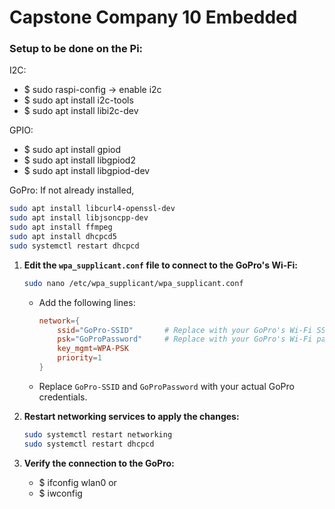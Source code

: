 # Capstone Company 10 Embedded
### Setup to be done on the Pi:
I2C:
- $ sudo raspi-config -> enable i2c
- $ sudo apt install i2c-tools
- $ sudo apt install libi2c-dev

GPIO:
- $ sudo apt install gpiod
- $ sudo apt install libgpiod2
- $ sudo apt install libgpiod-dev

GoPro:
If not already installed,
```bash
sudo apt install libcurl4-openssl-dev
sudo apt install libjsoncpp-dev
sudo apt install ffmpeg
sudo apt install dhcpcd5
sudo systemctl restart dhcpcd
```

1. **Edit the `wpa_supplicant.conf` file to connect to the GoPro's Wi-Fi:**
   ```bash
   sudo nano /etc/wpa_supplicant/wpa_supplicant.conf
   ```
   - Add the following lines:
     ```conf
     network={
         ssid="GoPro-SSID"       # Replace with your GoPro's Wi-Fi SSID
         psk="GoProPassword"     # Replace with your GoPro's Wi-Fi password
         key_mgmt=WPA-PSK
         priority=1
     }
     ```
   - Replace `GoPro-SSID` and `GoProPassword` with your actual GoPro credentials.

2. **Restart networking services to apply the changes:**
   ```bash
   sudo systemctl restart networking
   sudo systemctl restart dhcpcd
   ```

3. **Verify the connection to the GoPro:**
   - $ ifconfig wlan0
   or
   - $ iwconfig